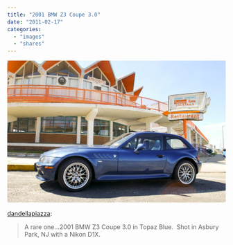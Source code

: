 ```yaml
---
title: "2001 BMW Z3 Coupe 3.0"
date: "2011-02-17"
categories: 
  - "images"
  - "shares"
---
```


![](images/tumblr_lgmgrxhucv1qbg45wo1_1280-1024x667.jpg)

  
[dandellapiazza](http://dandellapiazza.tumblr.com/post/3295075338):

> A rare one…2001 BMW Z3 Coupe 3.0 in Topaz Blue.  Shot in Asbury Park, NJ with a Nikon D1X.
